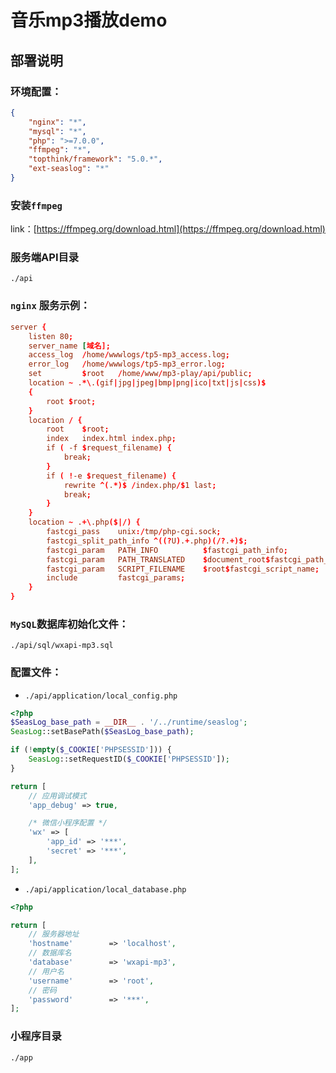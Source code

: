 # 音乐mp3播放demo

## 部署说明

### 环境配置：
```json
{
    "nginx": "*",
    "mysql": "*",
    "php": ">=7.0.0",
    "ffmpeg": "*",
    "topthink/framework": "5.0.*",
    "ext-seaslog": "*"
}
```

### 安装`ffmpeg`
link：[https://ffmpeg.org/download.html](https://ffmpeg.org/download.html)

### 服务端API目录
`./api`

### `nginx` 服务示例：
```conf
server {
    listen 80;
    server_name [域名];
    access_log  /home/wwwlogs/tp5-mp3_access.log;
    error_log   /home/wwwlogs/tp5-mp3_error.log;
    set         $root   /home/www/mp3-play/api/public;
    location ~ .*\.(gif|jpg|jpeg|bmp|png|ico|txt|js|css)$
    {
        root $root;
    }
    location / {
        root    $root;
        index   index.html index.php;
        if ( -f $request_filename) {
            break;
        }
        if ( !-e $request_filename) {
            rewrite ^(.*)$ /index.php/$1 last;
            break;
        }
    }
    location ~ .+\.php($|/) {
        fastcgi_pass    unix:/tmp/php-cgi.sock;
        fastcgi_split_path_info ^((?U).+.php)(/?.+)$;
        fastcgi_param   PATH_INFO          $fastcgi_path_info;
        fastcgi_param   PATH_TRANSLATED    $document_root$fastcgi_path_info;
        fastcgi_param   SCRIPT_FILENAME    $root$fastcgi_script_name;
        include         fastcgi_params;
    }
}
```

### `MySQL`数据库初始化文件：
`./api/sql/wxapi-mp3.sql`

### 配置文件：
- `./api/application/local_config.php`

```php
<?php
$SeasLog_base_path = __DIR__ . '/../runtime/seaslog';
SeasLog::setBasePath($SeasLog_base_path);

if (!empty($_COOKIE['PHPSESSID'])) {
    SeasLog::setRequestID($_COOKIE['PHPSESSID']);
}

return [
    // 应用调试模式
    'app_debug' => true,

    /* 微信小程序配置 */
    'wx' => [
        'app_id' => '***',
        'secret' => '***',
    ],
];
```

- `./api/application/local_database.php`

```php
<?php

return [
    // 服务器地址
    'hostname'        => 'localhost',
    // 数据库名
    'database'        => 'wxapi-mp3',
    // 用户名
    'username'        => 'root',
    // 密码
    'password'        => '***',
];
```

### 小程序目录
`./app`